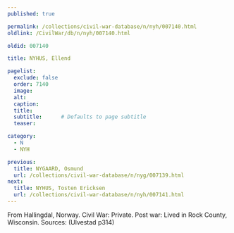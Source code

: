 ```yaml
---
published: true

permalink: /collections/civil-war-database/n/nyh/007140.html
oldlink: /CivilWar/db/n/nyh/007140.html

oldid: 007140

title: NYHUS, Ellend

pagelist:
  exclude: false
  order: 7140
  image: 
  alt:
  caption:
  title:
  subtitle:      # Defaults to page subtitle
  teaser:

category: 
  - N 
  - NYH

previous:
  title: NYGAARD, Osmund
  url: /collections/civil-war-database/n/nyg/007139.html  
next:
  title: NYHUS, Tosten Ericksen
  url: /collections/civil-war-database/n/nyh/007141.html   
---
```

From Hallingdal, Norway. Civil War: Private. Post war: Lived in Rock County, Wisconsin. Sources: (Ulvestad p314)